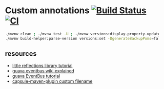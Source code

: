 # Custom annotations [![Build Status](https://travis-ci.org/daggerok/annotate-me.svg?branch=master)](https://travis-ci.org/daggerok/annotate-me) [![CI](https://github.com/daggerok/annotate-me/workflows/CI/badge.svg)](https://github.com/daggerok/annotate-me/actions?query=workflow%3ACI)

```bash
./mvnw clean ; ./mvnw test -U ; ./mvnw versions:display-property-updates
./mvnw build-helper:parse-version versions:set -DgenerateBackupPoms=false -DnewVersion=\${parsedVersion.majorVersion}.\${parsedVersion.minorVersion}.\${parsedVersion.nextIncrementalVersion}-SNAPSHOT
```

## resources

* [little reflections library tutorial](https://www.baeldung.com/reflections-library)
* [guava eventbus wiki explained](https://github.com/google/guava/wiki/EventBusExplained)
* [guava EventBus tutorial](https://www.baeldung.com/guava-eventbus)
* [capsule-maven-plugin custom filename](https://github.com/chrisdchristo/capsule-maven-plugin#custom-file-name)
